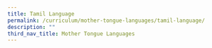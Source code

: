 ```yaml
---
title: Tamil Language
permalink: /curriculum/mother-tongue-languages/tamil-language/
description: ""
third_nav_title: Mother Tongue Languages
---
```

